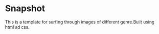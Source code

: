 # Snapshot 
This is a template for surfing through images of different genre.Built using html ad css.
